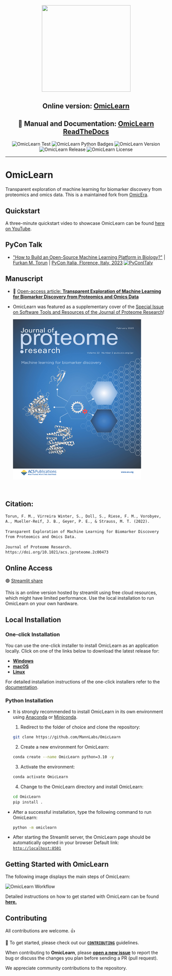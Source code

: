 <p align="center"> <img src="omiclearn.png" height="270" width="277" /> </p>
<h2 align="center">Online version: <a href="https://ol-v14.streamlit.app/" target="_blank">OmicLearn</a> </h2>

<h2 align="center"> 📰 Manual and Documentation: <a href="https://OmicLearn.readthedocs.io/en/latest/" target="_blank">OmicLearn ReadTheDocs </a> </h2>

<div align="center">
  <img alt="OmicLearn Test" src="https://github.com/MannLabs/OmicLearn/workflows/OmicLearn%20Tests/badge.svg">
  <img alt="OmicLearn Python Badges" src="https://img.shields.io/badge/Tested_with_Python-3.10-blue.svg">
  <img alt="OmicLearn Version" src="https://img.shields.io/badge/Release-v1.4-orange">
  <img alt="OmicLearn Release" src="https://img.shields.io/badge/Release%20Date-May%202023-green">
  <img alt="OmicLearn License" src="https://img.shields.io/badge/License-Apache%202.0-blue.svg">
</div>

---

# OmicLearn
Transparent exploration of machine learning for biomarker discovery from proteomics and omics data. This is a maintained fork from [OmicEra](https://github.com/OmicEra/OmicLearn).

## Quickstart
A three-minute quickstart video to showcase OmicLearn can be found [here on YouTube](https://youtu.be/VE9pj1G89io).

## PyCon Talk

- ["How to Build an Open-Source Machine Learning Platform in Biology?"](https://2023.pycon.it/en/event/how-to-build-an-open-source-machine-learning-platform-in-biology) | [Furkan M. Torun](https://furkanmtorun.github.io/) | [PyCon Italia, Florence, Italy, 2023](https://2023.pycon.it/en) 
  [![PyConITaly](http://img.youtube.com/vi/6RrxWH9qskY/0.jpg)](http://www.youtube.com/watch?v=6RrxWH9qskY "How to Build an Open-Source Machine Learning Platform in Biology? - Furkan M. Torun")


## Manuscript
- 📰 <a href="https://doi.org/10.1021/acs.jproteome.2c00473" target="_blank">Open-access article: **Transparent Exploration of Machine Learning for Biomarker Discovery from Proteomics and Omics Data**</a>

- OmicLearn was featured as a supplementary cover of the [Special Issue on Software Tools and Resources of the Journal of Proteome Research](https://pubs.acs.org/doi/10.1021/acs.jproteome.2c00473)!
 
  <img alt="OmicLearn on the Cover of Journal of Proteome Research" height="500" width="400" src="./JPR_Feb_2023_OmicLearn_Cover.jpg">

<br>

## Citation:

```
Torun, F. M., Virreira Winter, S., Doll, S., Riese, F. M., Vorobyev, A., Mueller-Reif, J. B., Geyer, P. E., & Strauss, M. T. (2022). 

Transparent Exploration of Machine Learning for Biomarker Discovery from Proteomics and Omics Data.

Journal of Proteome Research. https://doi.org/10.1021/acs.jproteome.2c00473
```

## Online Access

🟢  <a href="https://share.streamlit.io/MannLabs/OmicLearn/OmicLearn/OmicLearn.py" target="_blank"> Streamlit share</a>

This is an online version hosted by streamlit using free cloud resources, which might have limited performance. Use the local installation to run OmicLearn on your own hardware.

## Local Installation

### One-click Installation

You can use the one-click installer to install OmicLearn as an application locally.
Click on one of the links below to download the latest release for:

- [**Windows**](https://github.com/MannLabs/OmicLearn/releases/latest/download/omiclearn_gui_installer_windows.exe)
- [**macOS**](https://github.com/MannLabs/OmicLearn/releases/latest/download/omiclearn_gui_installer_macos.pkg) 
- [**Linux**](https://github.com/MannLabs/OmicLearn/releases/latest/download/omiclearn_gui_installer_linux.deb)

For detailed installation instructions of the one-click installers refer to the [documentation](https://OmicLearn.readthedocs.io/en/latest/ONE_CLICK.html).

### Python Installation

- It is strongly recommended to install OmicLearn in its own environment using [Anaconda](https://docs.conda.io/projects/conda/en/latest/user-guide/install/) or [Miniconda](https://docs.conda.io/en/latest/miniconda.html).

  1. Redirect to the folder of choice and clone the repository: 
    ```bash
    git clone https://github.com/MannLabs/OmicLearn
    ```
    
  2. Create a new environment for OmicLearn: 
    ```bash
    conda create --name OmicLearn python=3.10 -y
    ```
  3. Activate the environment:
    ```bash
    conda activate OmicLearn
    ```
  4. Change to the OmicLearn directory and install OmicLearn:
    ```bash
    cd OmicLearn
    pip install .
    ```

- After a successful installation, type the following command to run OmicLearn:

  ```bash
  python -m omiclearn
  ```

 - After starting the Streamlit server, the OmicLearn page should be automatically opened in your browser Default link: [`http://localhost:8501`](http://localhost:8501)


## Getting Started with OmicLearn

The following image displays the main steps of OmicLearn:

![OmicLearn Workflow](workflow.png)

Detailed instructions on how to get started with OmicLearn can be found **[here.](https://OmicLearn.readthedocs.io/en/latest/USING.html)**

## Contributing
All contributions are welcome. 👍

📰 To get started, please check out our **[`CONTRIBUTING`](https://github.com/MannLabs/OmicLearn/blob/master/CONTRIBUTING.md)** guidelines.

When contributing to **OmicLearn**, please **[open a new issue](https://github.com/MannLabs/OmicLearn/issues/new/choose)** to report the bug or discuss the changes you plan before sending a PR (pull request).

We appreciate community contributions to the repository.

